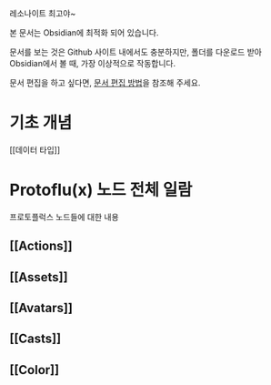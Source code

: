 레소나이트 최고야~

본 문서는 Obsidian에 최적화 되어 있습니다.

문서를 보는 것은 Github 사이트 내에서도 충분하지만, 폴더를 다운로드 받아 Obsidian에서 볼 때, 가장 이상적으로 작동합니다.

문서 편집을 하고 싶다면, [문서 편집 방법](Others/문서%20편집%20방법.md)을 참조해 주세요.

# 기초 개념


[[데이터 타입]]

# Protoflu(x) 노드 전체 일람

프로토플럭스 노드들에 대한 내용

## [[Actions]]

## [[Assets]]

## [[Avatars]]

## [[Casts]]

## [[Color]]

